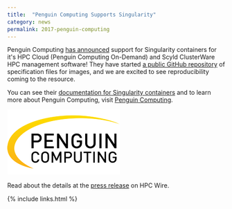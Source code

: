 ```yaml
---
title:  "Penguin Computing Supports Singularity"
category: news
permalink: 2017-penguin-computing
---
```


Penguin Computing <a href="https://www.hpcwire.com/off-the-wire/penguin-computing-announces-support-singularity-containers-pod-hpc-cloud-scyld-clusterware-hpc-cluster-management-solution/" target="_blank">has announced</a> support for Singularity containers for it's HPC Cloud (Penguin Computing On-Demand) and Scyld ClusterWare HPC management software! They have started <a href="https://github.com/PenguinComputing/pod" target="_blank">a public GitHub repository</a> of specification files for images, and we are excited to see reproducibility coming to the resource. 

You can see their <a href="https://pod.penguincomputing.com/documentation/Singularity" target="_blank">documentation for Singularity containers</a> and to learn more about Penguin Computing, 
visit <a href="http://www.penguincomputing.com" target="_blank">Penguin Computing</a>. 

![/assets/img/posts/news/penguin-computing.png](/assets/img/posts/news/penguin-computing.png)

Read about the details at the <a href="https://www.hpcwire.com/off-the-wire/penguin-computing-announces-support-singularity-containers-pod-hpc-cloud-scyld-clusterware-hpc-cluster-management-solution/" target="_blank">press release</a> on HPC Wire.

{% include links.html %}
